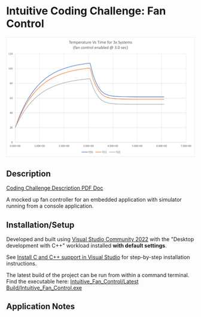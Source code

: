 # Intuitive Coding Challenge: Fan Control

![Simulation Plot](https://github.com/lsiempelkamp/Intuitive_Fan_Control/blob/master/Docs/GraphOutput.png)

## Description
[Coding Challenge Description PDF Doc](Docs/IntuitiveCodingChallenge_FanControl.pdf)

A mocked up fan controller for an embedded application with simulator running from a console application.

## Installation/Setup

Developed and built using [Visual Studio Community 2022](https://visualstudio.microsoft.com/vs/) with the "Desktop development with C++" workload installed **with default settings**.

See [Install C and C++ support in Visual Studio](https://docs.microsoft.com/en-us/cpp/build/vscpp-step-0-installation?view=msvc-170) for step-by-step installation instructions.

The latest build of the project can be run from within a command terminal. Find the executable here: [Intuitive_Fan_Control/Latest Build/Intuitive_Fan_Control.exe](Latest&#32;Build/)


## Application Notes
